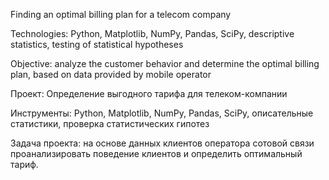 Finding an optimal billing plan for a telecom company 

Technologies: Python, Matplotlib, NumPy, Pandas, SciPy, descriptive statistics, testing of statistical hypotheses

Objective: analyze the customer behavior and determine the optimal billing plan, based on data provided by mobile operator


Проект: Определение выгодного тарифа для телеком-компании

Инструменты: Python, Matplotlib, NumPy, Pandas, SciPy, описательные статистики, проверка статистических гипотез

Задача проекта: на основе данных клиентов оператора сотовой связи проанализировать поведение клиентов и определить оптимальный тариф.

